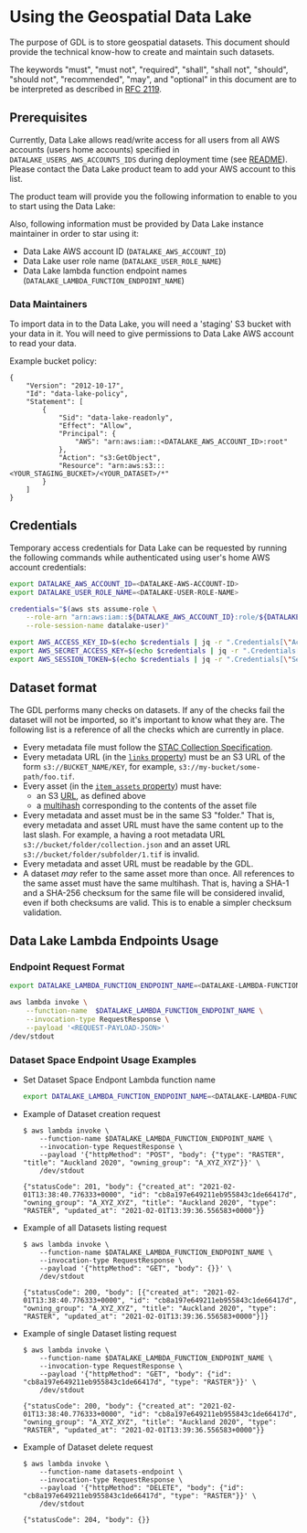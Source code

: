 # Using the Geospatial Data Lake

The purpose of GDL is to store geospatial datasets. This document should provide the technical know-how to create and maintain such datasets.

The keywords "must", "must not", "required", "shall", "shall not", "should", "should not", "recommended",  "may", and "optional" in this document are to be interpreted as described in [RFC 2119](https://tools.ietf.org/html/rfc2119).

## Prerequisites
Currently, Data Lake allows read/write access for all users from all AWS accounts (users home accounts) specified in `DATALAKE_USERS_AWS_ACCOUNTS_IDS` during deployment time (see [README](README.md#aws-infrastructure-deployment-cdk-stack)). Please contact the Data Lake product team to add your AWS account to this list.

The product team will provide you the following information to enable to you to start using the Data Lake:

Also, following information must be provided by Data Lake instance maintainer in order to star using it:

- Data Lake AWS account ID (`DATALAKE_AWS_ACCOUNT_ID`)
- Data Lake user role name (`DATALAKE_USER_ROLE_NAME`)
- Data Lake lambda function endpoint names (`DATALAKE_LAMBDA_FUNCTION_ENDPOINT_NAME`)

### Data Maintainers
To import data in to the Data Lake, you will need a 'staging' S3 bucket with your data in it. You will need to give permissions to Data Lake AWS account to read your data.

Example bucket policy:

```
{
    "Version": "2012-10-17",
    "Id": "data-lake-policy",
    "Statement": [
        {
            "Sid": "data-lake-readonly",
            "Effect": "Allow",
            "Principal": {
                "AWS": "arn:aws:iam::<DATALAKE_AWS_ACCOUNT_ID>:root"
            },
            "Action": "s3:GetObject",
            "Resource": "arn:aws:s3:::<YOUR_STAGING_BUCKET>/<YOUR_DATASET>/*"
        }
    ]
}
```

## Credentials

Temporary access credentials for Data Lake can be requested by running the following commands while authenticated using user's home AWS account credentials:

```bash
export DATALAKE_AWS_ACCOUNT_ID=<DATALAKE-AWS-ACCOUNT-ID>
export DATALAKE_USER_ROLE_NAME=<DATALAKE-USER-ROLE-NAME>

credentials="$(aws sts assume-role \
    --role-arn "arn:aws:iam::${DATALAKE_AWS_ACCOUNT_ID}:role/${DATALAKE_USER_ROLE_NAME}" \
    --role-session-name datalake-user)"

export AWS_ACCESS_KEY_ID=$(echo $credentials | jq -r ".Credentials[\"AccessKeyId\"]")
export AWS_SECRET_ACCESS_KEY=$(echo $credentials | jq -r ".Credentials[\"SecretAccessKey\"]")
export AWS_SESSION_TOKEN=$(echo $credentials | jq -r ".Credentials[\"SessionToken\"]")
```

## Dataset format

The GDL performs many checks on datasets. If any of the checks fail the dataset will not be imported, so it's important to know what they are. The following list is a reference of all the checks which are currently in place.

- Every metadata file must follow the [STAC Collection Specification](https://github.com/radiantearth/stac-spec/blob/master/collection-spec/collection-spec.md).
- Every metadata URL (in the [`links` property](https://github.com/radiantearth/stac-spec/blob/master/collection-spec/collection-spec.md#link-object)) must be an S3 URL of the form `s3://BUCKET_NAME/KEY`, for example, `s3://my-bucket/some-path/foo.tif`.
- Every asset (in the [`item_assets` property](https://github.com/radiantearth/stac-spec/blob/master/extensions/item-assets/README.md)) must have:
   - an S3 [URL](https://github.com/radiantearth/stac-spec/blob/master/item-spec/item-spec.md#asset-object), as defined above
   - a [multihash](https://github.com/radiantearth/stac-spec/blob/master/extensions/checksum/README.md) corresponding to the contents of the asset file
- Every metadata and asset must be in the same S3 "folder." That is, every metadata and asset URL must have the same content up to the last slash. For example, a having a root metadata URL `s3://bucket/folder/collection.json` and an asset URL `s3://bucket/folder/subfolder/1.tif` is invalid.
- Every metadata and asset URL must be readable by the GDL.
- A dataset *may* refer to the same asset more than once. All references to the same asset must have the same multihash. That is, having a SHA-1 and a SHA-256 checksum for the same file will be considered invalid, even if both checksums are valid. This is to enable a simpler checksum validation.

## Data Lake Lambda Endpoints Usage

### Endpoint Request Format

```bash
export DATALAKE_LAMBDA_FUNCTION_ENDPOINT_NAME=<DATALAKE-LAMBDA-FUNCTION-ENDPOINT-NAME>

aws lambda invoke \
    --function-name  $DATALAKE_LAMBDA_FUNCTION_ENDPOINT_NAME \
    --invocation-type RequestResponse \
    --payload '<REQUEST-PAYLOAD-JSON>'
/dev/stdout
```

### Dataset Space Endpoint Usage Examples

- Set Dataset Space Endpont Lambda function name
  
   ```bash
   export DATALAKE_LAMBDA_FUNCTION_ENDPOINT_NAME=<DATALAKE-LAMBDA-FUNCTION-ENDPOINT-NAME>
   ```
- Example of Dataset creation request

   ```console
   $ aws lambda invoke \
       --function-name $DATALAKE_LAMBDA_FUNCTION_ENDPOINT_NAME \
       --invocation-type RequestResponse \
       --payload '{"httpMethod": "POST", "body": {"type": "RASTER", "title": "Auckland 2020", "owning_group": "A_XYZ_XYZ"}}' \
       /dev/stdout
  
   {"statusCode": 201, "body": {"created_at": "2021-02-01T13:38:40.776333+0000", "id": "cb8a197e649211eb955843c1de66417d", "owning_group": "A_XYZ_XYZ", "title": "Auckland 2020", "type": "RASTER", "updated_at": "2021-02-01T13:39:36.556583+0000"}}
   ```
- Example of all Datasets listing request
  
   ```console
   $ aws lambda invoke \
       --function-name $DATALAKE_LAMBDA_FUNCTION_ENDPOINT_NAME \
       --invocation-type RequestResponse \
       --payload '{"httpMethod": "GET", "body": {}}' \
       /dev/stdout

   {"statusCode": 200, "body": [{"created_at": "2021-02-01T13:38:40.776333+0000", "id": "cb8a197e649211eb955843c1de66417d", "owning_group": "A_XYZ_XYZ", "title": "Auckland 2020", "type": "RASTER", "updated_at": "2021-02-01T13:39:36.556583+0000"}]}
   ```
- Example of single Dataset listing request
  
   ```console
   $ aws lambda invoke \
       --function-name $DATALAKE_LAMBDA_FUNCTION_ENDPOINT_NAME \
       --invocation-type RequestResponse \
       --payload '{"httpMethod": "GET", "body": {"id": "cb8a197e649211eb955843c1de66417d", "type": "RASTER"}}' \
       /dev/stdout

   {"statusCode": 200, "body": {"created_at": "2021-02-01T13:38:40.776333+0000", "id": "cb8a197e649211eb955843c1de66417d", "owning_group": "A_XYZ_XYZ", "title": "Auckland 2020", "type": "RASTER", "updated_at": "2021-02-01T13:39:36.556583+0000"}}
   ```
- Example of Dataset delete request
  
   ```console
   $ aws lambda invoke \
       --function-name datasets-endpoint \
       --invocation-type RequestResponse \
       --payload '{"httpMethod": "DELETE", "body": {"id": "cb8a197e649211eb955843c1de66417d", "type": "RASTER"}}' \
       /dev/stdout

   {"statusCode": 204, "body": {}}
   ```
